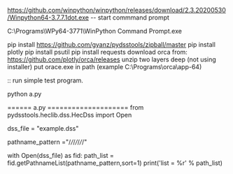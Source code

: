 
https://github.com/winpython/winpython/releases/download/2.3.20200530/Winpython64-3.7.7.1dot.exe
-- start commmand prompt 

C:\Programs\WPy64-3771\WinPython Command Prompt.exe

pip install https://github.com/gyanz/pydsstools/zipball/master 
pip install plotly
pip install psutil
pip install requests
download orca from: https://github.com/plotly/orca/releases
unzip two layers deep (not using installer)
put orace.exe in path (example C:\Programs\orca\app-64)


:: run simple test program.

python a.py

====== a.py ====================
from pydsstools.heclib.dss.HecDss import Open

dss_file = "example.dss"

pathname_pattern ="/*/*/*/*/*/*/"

with Open(dss_file) as fid:
    path_list = fid.getPathnameList(pathname_pattern,sort=1)
    print('list = %r' % path_list)